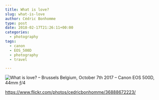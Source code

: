 ```yaml
---
title: What is love?
slug: what-is-love
author: Cédric Bonhomme
type: post
date: 2018-02-17T21:26:11+00:00
categories:
  - photography
tags:
  - canon
  - EOS_500D
  - photography
  - travel

---
```

![What is love? – Brussels Belgium, October 7th 2017 – Canon EOS 500D, 44mm ƒ/4](/images/blog/2018/02/20171007T140455.jpg)

https://www.flickr.com/photos/cedricbonhomme/36888672223/
